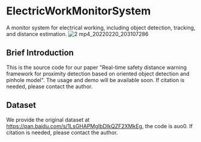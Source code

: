 # ElectricWorkMonitorSystem
A monitor system for electrical working, including object detection, tracking, and distance estimation.
![2 mp4_20220220_203107286](https://user-images.githubusercontent.com/38877851/154842611-6fed64a6-ebde-4da7-b3f8-0069382fa545.jpg)

## Brief Introduction
This is the source code for our paper "Real-time safety distance warning framework for proximity detection based on oriented object detection and pinhole model".  The usage and demo will be available soon. If citation is needed, please contact the author.
## Dataset
We provide the original dataset at https://pan.baidu.com/s/1LsGHAPMgIbDIkQZF2XMkEg, the code is auo0. If citation is needed, please contact the author.
